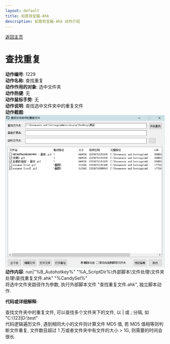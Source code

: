 ```yaml
---
layout: default
title: 如意百宝箱-Ahk
description: 如意百宝箱-Ahk 动作介绍
---
```


[返回主页](../index.md)

# [](#header-2) 查找重复

**动作编号**: 1229  
**动作名称**: 查找重复  
**动作作用的对象**: 选中文件夹  
**动作热键**: 无  
**动作鼠标手势**: 无  
**动作说明**: 查找选中文件夹中的重复文件  
**动作截图**:  
  ![查找重复](img1/1229.png)  
**动作内容**: run|"%B_Autohotkey%" "%A_ScriptDir%\外部脚本\文件处理\文件夹处理\查找重复文件.ahk" "%CandySel%"  
将选中文件夹路径作为参数, 执行外部脚本文件 "查找重复文件.ahk", 独立脚本动作.   

**代码或详细解释**:  

查找文件夹中的重复文件, 可以查找多个文件夹下的文件, 以 | 或 ; 分隔, 如 "C:\123|D:\test"  
代码逻辑遍历文件, 遇到相同大小的文件则计算文件 MD5 值, 若 MD5 值相等则判断文件重复, 文件数目超过 1 万或者文件夹中有文件的大小 > 1G, 则需要的时间会很长.   

